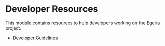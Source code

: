 <!-- SPDX-License-Identifier: Apache-2.0 -->
  
# Developer Resources

This module contains resources to help developers working on the Egeria project.

* [Developer Guidelines](./Developer-Guidelines.md)
  
  
